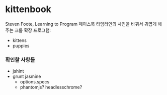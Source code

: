 # kittenbook
Steven Foote, Learning to Program
페이스북 타임라인의 사진을 바꿔서 귀엽게 해주는 크롬 확장 프로그램:

- kittens
- puppies


### 확인할 사항들
* jshint
* grunt jasmine
    * options.specs
    * phantomjs? headlesschrome?